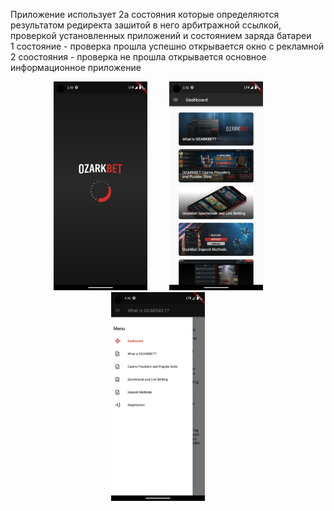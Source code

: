 Приложение использует 2а состояния которые определяются результатом редиректа зашитой в него арбитражной ссылкой, проверкой установленных приложений и состоянием заряда батареи\
1 состояние - проверка прошла успешно открывается окно с рекламной\
2 соостояния - проверка не прошла открывается основное информационное приложение 

<p align="center">
  <img src="1.png" width="150" title="hover text">
  &nbsp&nbsp&nbsp&nbsp&nbsp&nbsp&nbsp
  <img src="2.png" width="150" alt="accessibility text">
   &nbsp&nbsp&nbsp&nbsp&nbsp&nbsp&nbsp
  <img src="3.png" width="150" alt="accessibility text">
   &nbsp&nbsp&nbsp&nbsp&nbsp&nbsp&nbsp
</p>
